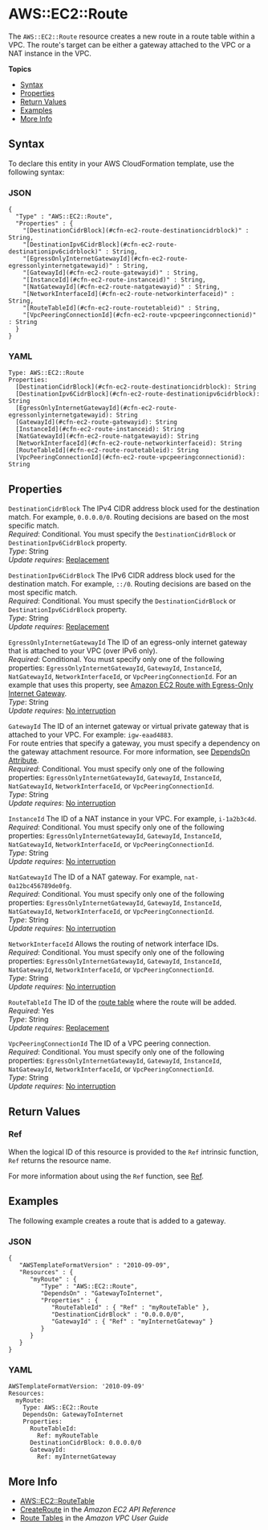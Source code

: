 # AWS::EC2::Route<a name="aws-resource-ec2-route"></a>

The `AWS::EC2::Route` resource creates a new route in a route table within a VPC\. The route's target can be either a gateway attached to the VPC or a NAT instance in the VPC\.

**Topics**
+ [Syntax](#aws-resource-ec2-route-syntax)
+ [Properties](#w4ab1c21c10d465b9)
+ [Return Values](#w4ab1c21c10d465c11)
+ [Examples](#w4ab1c21c10d465c13)
+ [More Info](#w4ab1c21c10d465c15)

## Syntax<a name="aws-resource-ec2-route-syntax"></a>

To declare this entity in your AWS CloudFormation template, use the following syntax:

### JSON<a name="aws-resource-ec2-route-syntax.json"></a>

```
{
  "Type" : "AWS::EC2::Route",
  "Properties" : {
    "[DestinationCidrBlock](#cfn-ec2-route-destinationcidrblock)" : String,
    "[DestinationIpv6CidrBlock](#cfn-ec2-route-destinationipv6cidrblock)" : String,
    "[EgressOnlyInternetGatewayId](#cfn-ec2-route-egressonlyinternetgatewayid)" : String,
    "[GatewayId](#cfn-ec2-route-gatewayid)" : String,
    "[InstanceId](#cfn-ec2-route-instanceid)" : String,
    "[NatGatewayId](#cfn-ec2-route-natgatewayid)" : String,
    "[NetworkInterfaceId](#cfn-ec2-route-networkinterfaceid)" : String,
    "[RouteTableId](#cfn-ec2-route-routetableid)" : String,
    "[VpcPeeringConnectionId](#cfn-ec2-route-vpcpeeringconnectionid)" : String
  }
}
```

### YAML<a name="aws-resource-ec2-route-syntax.yaml"></a>

```
Type: AWS::EC2::Route
Properties: 
  [DestinationCidrBlock](#cfn-ec2-route-destinationcidrblock): String
  [DestinationIpv6CidrBlock](#cfn-ec2-route-destinationipv6cidrblock): String
  [EgressOnlyInternetGatewayId](#cfn-ec2-route-egressonlyinternetgatewayid): String
  [GatewayId](#cfn-ec2-route-gatewayid): String
  [InstanceId](#cfn-ec2-route-instanceid): String
  [NatGatewayId](#cfn-ec2-route-natgatewayid): String
  [NetworkInterfaceId](#cfn-ec2-route-networkinterfaceid): String
  [RouteTableId](#cfn-ec2-route-routetableid): String
  [VpcPeeringConnectionId](#cfn-ec2-route-vpcpeeringconnectionid): String
```

## Properties<a name="w4ab1c21c10d465b9"></a>

`DestinationCidrBlock`  <a name="cfn-ec2-route-destinationcidrblock"></a>
The IPv4 CIDR address block used for the destination match\. For example, `0.0.0.0/0`\. Routing decisions are based on the most specific match\.  
*Required*: Conditional\. You must specify the `DestinationCidrBlock` or `DestinationIpv6CidrBlock` property\.  
*Type*: String  
*Update requires*: [Replacement](using-cfn-updating-stacks-update-behaviors.md#update-replacement)

`DestinationIpv6CidrBlock`  <a name="cfn-ec2-route-destinationipv6cidrblock"></a>
The IPv6 CIDR address block used for the destination match\. For example, `::/0`\. Routing decisions are based on the most specific match\.  
*Required*: Conditional\. You must specify the `DestinationCidrBlock` or `DestinationIpv6CidrBlock` property\.  
*Type*: String  
*Update requires*: [Replacement](using-cfn-updating-stacks-update-behaviors.md#update-replacement)

`EgressOnlyInternetGatewayId`  <a name="cfn-ec2-route-egressonlyinternetgatewayid"></a>
The ID of an egress\-only internet gateway that is attached to your VPC \(over IPv6 only\)\.  
*Required*: Conditional\. You must specify only one of the following properties: `EgressOnlyInternetGatewayId`, `GatewayId`, `InstanceId`, `NatGatewayId`, `NetworkInterfaceId`, or `VpcPeeringConnectionId`\. For an example that uses this property, see [Amazon EC2 Route with Egress\-Only Internet Gateway](https://docs.aws.amazon.com/AWSCloudFormation/latest/UserGuide/quickref-ec2.html#quickref-ec2-route-egressonlyinternetgateway)\.  
*Type*: String  
*Update requires*: [No interruption](using-cfn-updating-stacks-update-behaviors.md#update-no-interrupt)

`GatewayId`  <a name="cfn-ec2-route-gatewayid"></a>
The ID of an internet gateway or virtual private gateway that is attached to your VPC\. For example: `igw-eaad4883`\.  
For route entries that specify a gateway, you must specify a dependency on the gateway attachment resource\. For more information, see [DependsOn Attribute](aws-attribute-dependson.md)\.  
*Required*: Conditional\. You must specify only one of the following properties: `EgressOnlyInternetGatewayId`, `GatewayId`, `InstanceId`, `NatGatewayId`, `NetworkInterfaceId`, or `VpcPeeringConnectionId`\.  
*Type*: String  
*Update requires*: [No interruption](using-cfn-updating-stacks-update-behaviors.md#update-no-interrupt)

`InstanceId`  <a name="cfn-ec2-route-instanceid"></a>
The ID of a NAT instance in your VPC\. For example, `i-1a2b3c4d`\.  
*Required*: Conditional\. You must specify only one of the following properties: `EgressOnlyInternetGatewayId`, `GatewayId`, `InstanceId`, `NatGatewayId`, `NetworkInterfaceId`, or `VpcPeeringConnectionId`\.  
*Type*: String  
*Update requires*: [No interruption](using-cfn-updating-stacks-update-behaviors.md#update-no-interrupt)

`NatGatewayId`  <a name="cfn-ec2-route-natgatewayid"></a>
The ID of a NAT gateway\. For example, `nat-0a12bc456789de0fg`\.  
*Required*: Conditional\. You must specify only one of the following properties: `EgressOnlyInternetGatewayId`, `GatewayId`, `InstanceId`, `NatGatewayId`, `NetworkInterfaceId`, or `VpcPeeringConnectionId`\.  
*Type*: String  
*Update requires*: [No interruption](using-cfn-updating-stacks-update-behaviors.md#update-no-interrupt)

`NetworkInterfaceId`  <a name="cfn-ec2-route-networkinterfaceid"></a>
Allows the routing of network interface IDs\.  
*Required*: Conditional\. You must specify only one of the following properties: `EgressOnlyInternetGatewayId`, `GatewayId`, `InstanceId`, `NatGatewayId`, `NetworkInterfaceId`, or `VpcPeeringConnectionId`\.  
*Type*: String  
*Update requires*: [No interruption](using-cfn-updating-stacks-update-behaviors.md#update-no-interrupt)

`RouteTableId`  <a name="cfn-ec2-route-routetableid"></a>
The ID of the [route table](aws-resource-ec2-route-table.md) where the route will be added\.  
*Required*: Yes  
*Type*: String  
*Update requires*: [Replacement](using-cfn-updating-stacks-update-behaviors.md#update-replacement)

`VpcPeeringConnectionId`  <a name="cfn-ec2-route-vpcpeeringconnectionid"></a>
The ID of a VPC peering connection\.  
*Required*: Conditional\. You must specify only one of the following properties: `EgressOnlyInternetGatewayId`, `GatewayId`, `InstanceId`, `NatGatewayId`, `NetworkInterfaceId`, or `VpcPeeringConnectionId`\.  
*Type*: String  
*Update requires*: [No interruption](using-cfn-updating-stacks-update-behaviors.md#update-no-interrupt)

## Return Values<a name="w4ab1c21c10d465c11"></a>

### Ref<a name="w4ab1c21c10d465c11b2"></a>

When the logical ID of this resource is provided to the `Ref` intrinsic function, `Ref` returns the resource name\.

For more information about using the `Ref` function, see [Ref](intrinsic-function-reference-ref.md)\.

## Examples<a name="w4ab1c21c10d465c13"></a>

The following example creates a route that is added to a gateway\.

### JSON<a name="aws-resource-ec2-route-example-1.json"></a>

```
{
   "AWSTemplateFormatVersion" : "2010-09-09",
   "Resources" : {
      "myRoute" : {
         "Type" : "AWS::EC2::Route",
         "DependsOn" : "GatewayToInternet",
         "Properties" : {
            "RouteTableId" : { "Ref" : "myRouteTable" },
            "DestinationCidrBlock" : "0.0.0.0/0",
            "GatewayId" : { "Ref" : "myInternetGateway" }
         }
      }
   }
}
```

### YAML<a name="aws-resource-ec2-route-example-1.yaml"></a>

```
AWSTemplateFormatVersion: '2010-09-09'
Resources:
  myRoute:
    Type: AWS::EC2::Route
    DependsOn: GatewayToInternet
    Properties:
      RouteTableId:
        Ref: myRouteTable
      DestinationCidrBlock: 0.0.0.0/0
      GatewayId:
        Ref: myInternetGateway
```

## More Info<a name="w4ab1c21c10d465c15"></a>
+ [AWS::EC2::RouteTable](aws-resource-ec2-route-table.md)
+ [CreateRoute](http://docs.aws.amazon.com/AWSEC2/latest/APIReference/ApiReference-query-CreateRoute.html) in the *Amazon EC2 API Reference*
+ [Route Tables](http://docs.aws.amazon.com/AmazonVPC/latest/UserGuide/VPC_Route_Tables.html) in the *Amazon VPC User Guide*